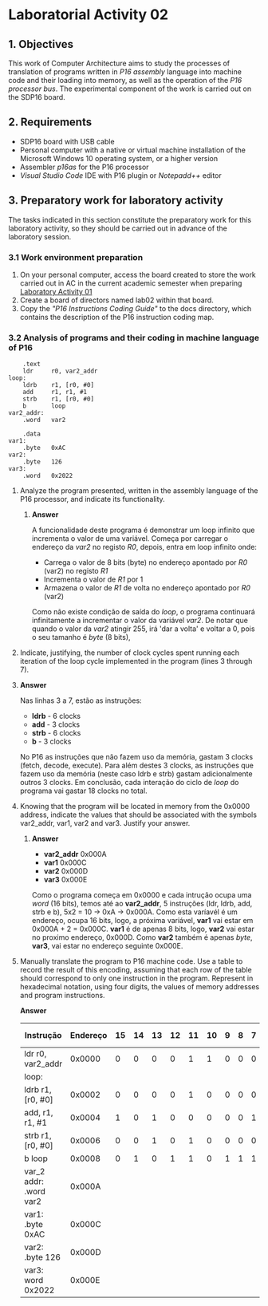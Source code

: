 # Laboratorial Activity 02

## 1. Objectives

This work of Computer Architecture aims to study the processes of translation of programs written in *P16 assembly* language into machine code and their loading into memory, as well as the operation of the *P16 processor bus*. The experimental component of the work is carried out on the SDP16 board.

## 2. Requirements

- SDP16 board with USB cable
- Personal computer with a native or virtual machine installation of the Microsoft Windows 10 operating system, or a higher version
- Assembler *p16as* for the P16 processor
- *Visual Studio Code* IDE with P16 plugin or *Notepadd++* editor

## 3.  Preparatory work for laboratory activity

The tasks indicated in this section constitute the preparatory work for this laboratory activity, so they should be carried out in advance of the laboratory session.

### 3.1 Work environment preparation

1. On your personal computer, access the board created to store the work carried out in AC in the current academic semester when preparing [Laboratory Activity 01](../lab01)
2. Create a board of directors named lab02 within that board.
3. Copy the *"P16 Instructions Coding Guide"* to the docs directory, which contains the description of the P16 instruction coding map.

### 3.2 Analysis of programs and their coding in machine language of P16

```assembly
	.text
	ldr		r0, var2_addr
loop:
	ldrb	r1, [r0, #0]
	add 	r1, r1, #1
	strb	r1, [r0, #0]
	b		loop
var2_addr:
	.word	var2
	
	.data
var1:
	.byte	0xAC
var2:
	.byte	126
var3:
	.word	0x2022
```



1. Analyze the program presented, written in the assembly language of the P16 processor, and indicate its functionality.

   1. **Answer** 

      A funcionalidade deste programa é demonstrar um loop infinito que incrementa o valor de uma variável. Começa por carregar o endereço da *var2* no registo *R0*, depois, entra em loop infinito onde:

      - Carrega o valor de 8 bits (byte) no endereço apontado por *R0* (var2) no registo *R1*
      - Incrementa o valor de *R1* por 1
      - Armazena o valor de *R1* de volta no endereço apontado por *R0* (var2)

      Como não existe condição de saída do *loop*, o programa continuará infinitamente a incrementar o valor da variável *var2*. De notar que quando o valor da *var2* atingir 255, irá 'dar a volta' e voltar a 0, pois o seu tamanho é *byte* (8 bits),

2.  Indicate, justifying, the number of clock cycles spent running each iteration of the loop cycle implemented in the program (lines 3 through 7).

   1. **Answer**

      Nas linhas 3 a 7, estão as instruções:

      - **ldrb** - 6 clocks
      - **add** - 3 clocks
      - **strb** - 6 clocks
      - **b** - 3 clocks

      No P16 as instruções que não fazem uso da memória, gastam 3 clocks (fetch, decode, execute). Para além destes 3 clocks, as instruções que fazem uso da memória (neste caso ldrb e strb) gastam adicionalmente outros 3 clocks. Em conclusão, cada interação do ciclo de *loop* do programa vai gastar 18 clocks no total. 

3. Knowing that the program will be located in memory from the 0x0000 address, indicate the values that should be associated with the symbols var2_addr, var1, var2 and var3. Justify your answer.

   1. **Answer**

      - **var2_addr** 0x000A
      - **var1** 0x000C
      - **var2** 0x000D
      - **var3** 0x000E

      Como o programa começa em 0x0000 e cada intrução ocupa uma *word* (16 bits), temos até ao **var2_addr**, 5 instruções (ldr, ldrb, add, strb e b), 5x2 = 10 -> 0xA -> 0x000A. Como esta varíavél é um endereço, ocupa 16 bits, logo, a próxima variável, **var1** vai estar em 0x000A + 2 = 0x000C. **var1** é de apenas 8 bits, logo, **var2** vai estar no proximo endereço, 0x000D. Como **var2** também é apenas *byte*, **var3**, vai estar no endereço seguinte 0x000E.

4. Manually translate the program to P16 machine code. Use a table to record the result of this encoding, assuming that each row of the table should correspond to only one instruction in the program. Represent in hexadecimal notation, using four digits, the values of memory addresses and program instructions.

   **Answer**

   | Instrução              | Endereço | 15   | 14   | 13   | 12   | 11   | 10   | 9    | 8    | 7    | 6    | 5    | 4    | 3    | 2    | 1    | 0    | Código Máquina |
   | ---------------------- | -------- | ---- | ---- | ---- | ---- | ---- | ---- | ---- | ---- | ---- | ---- | ---- | ---- | ---- | ---- | ---- | ---- | -------------- |
   | ldr r0, var2_addr      | 0x0000   | 0    | 0    | 0    | 0    | 1    | 1    | 0    | 0    | 0    | 1    | 0    | 0    | 0    | 0    | 0    | 0    | 0x0C40         |
   | loop:                  |          |      |      |      |      |      |      |      |      |      |      |      |      |      |      |      |      |                |
   | ldrb r1, [r0, #0]      | 0x0002   | 0    | 0    | 0    | 0    | 1    | 0    | 0    | 0    | 0    | 0    | 0    | 0    | 0    | 0    | 0    | 1    | 0x0801         |
   | add, r1, r1, #1        | 0x0004   | 1    | 0    | 1    | 0    | 0    | 0    | 0    | 0    | 1    | 0    | 0    | 1    | 0    | 0    | 0    | 1    | 0xA091         |
   | strb r1, [r0, #0]      | 0x0006   | 0    | 0    | 1    | 0    | 1    | 0    | 0    | 0    | 0    | 0    | 0    | 0    | 0    | 0    | 0    | 1    | 0x2801         |
   | b loop                 | 0x0008   | 0    | 1    | 0    | 1    | 1    | 0    | 1    | 1    | 1    | 1    | 1    | 1    | 1    | 1    | 0    | 0    | 0x5BFC         |
   | var_2 addr: .word var2 | 0x000A   |      |      |      |      |      |      |      |      |      |      |      |      |      |      |      |      | 0x000D         |
   | var1: .byte 0xAC       | 0x000C   |      |      |      |      |      |      |      |      |      |      |      |      |      |      |      |      | 0xAC           |
   | var2: .byte 126        | 0x000D   |      |      |      |      |      |      |      |      |      |      |      |      |      |      |      |      | 0x7E           |
   | var3: word 0x2022      | 0x000E   |      |      |      |      |      |      |      |      |      |      |      |      |      |      |      |      | 0x2022         |

   